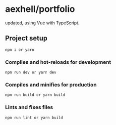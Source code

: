 # aexhell/portfolio
updated, using Vue with TypeScript.

## Project setup
```
npm i or yarn
```

### Compiles and hot-reloads for development
```
npm run dev or yarn dev
```

### Compiles and minifies for production
```
npm run build or yarn build
```

### Lints and fixes files
```
npm run lint or yarn build
```
